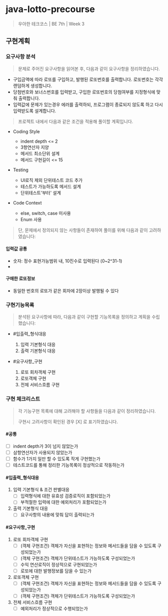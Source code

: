 # java-lotto-precourse
> 우아한 테크코스 | BE 7th | Week 3

## 구현계획

### 요구사항 분석
> 문제로 주어진 요구사항을 읽어본 후, 다음과 같이 요구사항을 정리하였습니다.

- 구입금액에 따라 로또를 구입하고, 발행된 로또번호를 출력합니다. 로또번호는 각각 랜덤하게 생성합니다.
- 당첨번호와 보너스번호를 입력받고, 구입한 로또번호의 당첨여부를 지정형식에 맞춰 출력합니다.
- 입력값에 문제가 있는경우 에러를 출력하되, 프로그램이 종료되지 않도록 하고 다시 입력받도록 설계합니다.

> 프로젝트 내에서 다음과 같은 조건을 적용해 풀이할 계획입니다.

- Coding Style
  - indent depth <= 2
  - 3항연산자 지양
  - 메서드 최소단위 설계
  - 메서드 구현길이 <= 15

- Testing
  - UI로직 제외 단위테스트 코드 추가
  - 테스트가 가능하도록 메서드 설계
  - 단위테스트'부터' 설계

- Code Context
  - else, switch, case 미사용
  - Enum 사용


> 단, 문제에서 정의되지 않는 사항들이 존재하여 풀이를 위해 다음과 같이 고려하였습니다:

#### 입력값 공통
- 숫자: 정수 표현가능범위 내, 10진수로 입력된다 (0~2^31-1)
- 
#### 구매한 로또정보
- 동일한 번호의 로또가 같은 회차에 2장이상 발행될 수 있다

### 구현기능목록
> 분석된 요구사항에 따라, 다음과 같이 구현할 기능목록을 정의하고 계획을 수립했습니다:

- #입출력_형식대응
    1. 입력 기본형식 대응
    2. 출력 기본형식 대응

- #요구사항_구현
    1. 로또 회차객체 구현
    2. 로또객체 구현
    3. 전체 서비스흐름 구현

### 구현 체크리스트
> 각 기능구현 목록에 대해 고려해야 할 사항들을 다음과 같이 정리하였습니다.
>
> 구현시 고려사항이 확인된 경우 [X] 로 표기하였습니다.

#### #공통
- [ ] indent depth가 3이 넘지 않았는가
- [ ] 삼항연산자가 사용되지 않았는가
- [ ] 함수가 1가지 일만 할 수 있도록 작게 구현했는가
- [ ] 테스트코드를 통해 정리한 기능목록이 정상적으로 작동하는가

#### #입출력_형식대응

1. 입력 기본형식 & 조건 판별대응
    - [ ] 입력형식에 대한 유효성 검증로직이 포함되었는가
    - [ ] 부적절한 입력에 대한 예외처리가 포함되었는가
2. 출력 기본형식 대응
    - [ ] 요구사항의 내용에 맞춰 답이 출력되는가

#### #요구사항_구현

1. 로또 회차객체 구현
    - [ ] (객체 구현조건) 객체가 자신을 표현하는 정보와 메서드들을 담을 수 있도록 구성되었는가
    - [ ] (객체 구현조건) 객체가 단위테스트가 가능하도록 구성되었는가
    - [ ] 수익 연산로직이 정상적으로 구현되었는가
    - [ ] 로또에 대한 발행정보를 담을 수 있는가
2. 로또객체 구현
    - [ ] (객체 구현조건) 객체가 자신을 표현하는 정보와 메서드들을 담을 수 있도록 구성되었는가
    - [ ] (객체 구현조건) 객체가 단위테스트가 가능하도록 구성되었는가
3. 전체 서비스흐름 구현
    - [ ] 예외처리가 정상적으로 수행되었는가
